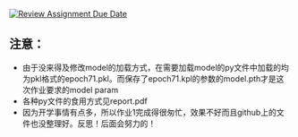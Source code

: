 [![Review Assignment Due Date](https://classroom.github.com/assets/deadline-readme-button-24ddc0f5d75046c5622901739e7c5dd533143b0c8e959d652212380cedb1ea36.svg)](https://classroom.github.com/a/En0BXnKb)
## 注意：
- 由于没来得及修改model的加载方式，在需要加载model的py文件中加载的均为pkl格式的epoch71.pkl。而保存了epoch71.kpl的参数的model.pth才是这次作业要求的model param
- 各种py文件的食用方式见report.pdf
- 因为开学事情有点多，所以作业1完成得很匆忙，效果不好而且github上的文件也没整理好。反思！后面会努力的！
